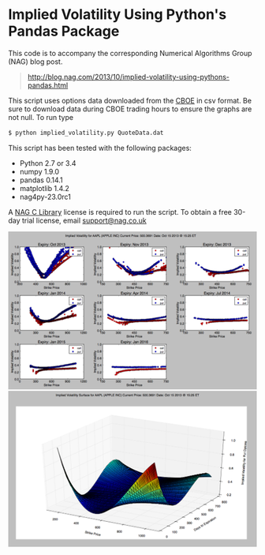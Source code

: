 # Implied Volatility Using Python's Pandas Package

This code is to accompany the corresponding Numerical Algorithms Group (NAG) blog post.

> http://blog.nag.com/2013/10/implied-volatility-using-pythons-pandas.html

This script uses options data downloaded from the [CBOE] in csv format. Be sure to download data during CBOE trading hours to ensure the graphs are not null. To run type 
```sh
$ python implied_volatility.py QuoteData.dat
```

This script has been tested with the following packages:

  - Python 2.7 or 3.4
  - numpy 1.9.0
  - pandas 0.14.1
  - matplotlib 1.4.2
  - nag4py-23.0rc1

A [NAG C Library] license is required to run the script. To obtain a free 30-day trial license, email support@nag.co.uk

![Alt text](/pictures/VolatilityCurves.png?raw=true "Volatility Curves for AAPL")
![Alt text](/pictures/VolatilitySurface.png?raw=true "Volatility Surface for AAPL")

[NAG C Library]: http://www.nag.com/numeric/CL/CLdescription.asp
[CBOE]: http://www.cboe.com/delayedquote/QuoteTableDownload.aspx
